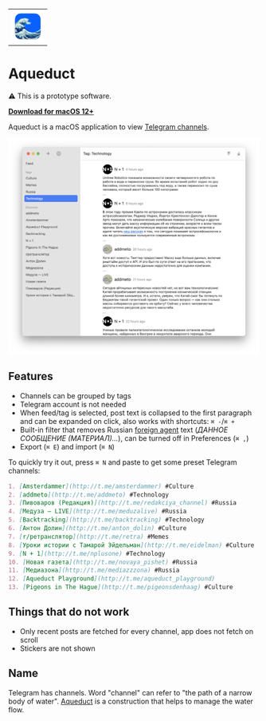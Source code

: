 <table>
  <tr>
    <td>
      <img
        src="https://github.com/agentcooper/Aqueduct/blob/main/Aqueduct/Assets.xcassets/AppIcon.appiconset/AppIcon-256.png"
        width="64"
        height="64"
      />
    </td>
  </tr>
</table>
  
# Aqueduct

⚠️ This is a prototype software.

**[Download for macOS 12+](https://github.com/agentcooper/Aqueduct/releases/latest/download/Aqueduct.app.zip)**

Aqueduct is a macOS application to view [Telegram channels](https://telegram.org/faq_channels).

![Aqueduct screenshot](screenshot.png)

## Features

- Channels can be grouped by tags
- Telegram account is not needed
- When feed/tag is selected, post text is collapsed to the first paragraph and can be expanded on click, also works with shortcuts: `⌘ -`/`⌘ +`
- Built-in filter that removes Russian [foreign agent](https://meduza.io/en/feature/2021/04/26/meduza-is-a-foreign-agent-now-what-s-next) text (*ДАННОЕ СООБЩЕНИЕ (МАТЕРИАЛ)...*), can be turned off in Preferences (`⌘ ,`)
- Export (`⌘ E`) and import (`⌘ N`)

To quickly try it out, press `⌘ N` and paste to get some preset Telegram channels:
```markdown
1. [Amsterdammer](http://t.me/amsterdammer) #Culture
2. [addmeto](http://t.me/addmeto) #Technology
3. [Пивоваров (Редакция)](http://t.me/redakciya_channel) #Russia
4. [Медуза — LIVE](http://t.me/meduzalive) #Russia
5. [Backtracking](http://t.me/backtracking) #Technology
6. [Антон Долин](http://t.me/anton_dolin) #Culture
7. [r/ретранслятор](http://t.me/retra) #Memes
8. [Уроки истории с Тамарой Эйдельман](http://t.me/eidelman) #Culture
9. [N + 1](http://t.me/nplusone) #Technology
10. [Новая газета](http://t.me/novaya_pishet) #Russia
11. [Медиазона](http://t.me/mediazzzona) #Russia
12. [Aqueduct Playground](http://t.me/aqueduct_playground)
13. [Pigeons in The Hague](http://t.me/pigeonsdenhaag) #Culture
```

## Things that do not work

- Only recent posts are fetched for every channel, app does not fetch on scroll
- Stickers are not shown

## Name

Telegram has channels. Word "channel" can refer to "the path of a narrow body of water". [Aqueduct](https://en.wikipedia.org/wiki/Aqueduct_(water_supply)) is a construction that helps to manage the water flow.